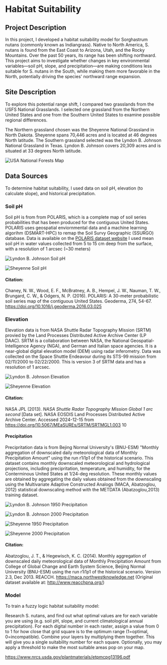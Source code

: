 # Habitat Suitability 
## Project Description  
In this project, I developed a habitat suitability model for Sorghastrum nutans (commonly known as Indiangrass). Native to North America, S. nutans is found from the East Coast to Arizona, Utah, and the Rocky Mountains. Over the past 50 years, its range has been shifting northward. This project aims to investigate whether changes in key environmental variables—soil pH, slope, and precipitation—are making conditions less suitable for S. nutans in the South, while making them more favorable in the North, potentially driving the species' northward range expansion.

## Site Description
To explore this potential range shift, I compared two grasslands from the USFS National Grasslands. I selected one grassland from the Northern United States and one from the Southern United States to examine possible regional differences.

The Northern grassland chosen was the Sheyenne National Grassland in North Dakota. Sheyenne spans 70,446 acres and is located at 46 degrees North latitude. The Southern grassland selected was the Lyndon B. Johnson National Grassland in Texas. Lyndon B. Johnson covers 20,309 acres and is situated at 33 degrees North latitude.

<img 
  src="img/USA_National_Forests_Map.jpg" 
  alt="USA National Forests Map" 
  style="max-width:100%; height:auto; display:block; margin-left:auto; margin-right:auto;">

## Data Sources
To determine habitat suitability, I used data on soil pH, elevation (to calculate slope), and historical precipitation.
### Soil pH
Soil pH is from from POLARIS, which is a complete map of soil series probabilities that has been produced for the contiguous United States. POLARIS uses geospatial enviornmental data and a machine learning algorihm (DSMART-HPC) to remap the Soil Survy Geographic (SSURGO) database. Data is available on the [POLARIS dataset website](http://hydrology.cee.duke.edu/POLARIS/)
I used mean soil pH in water values collected from 5 to 15 cm deep from the surface, with a resolution of 1 arcsec (~30 meters) 

<img 
  src="img/soil_ph_lyndon.png" 
  alt="Lyndon B. Johnson Soil pH" 
  style="max-width:100%; height:auto; display:block; margin-left:auto; margin-right:auto;">

<img 
  src="img/soil_ph_sheyenne.png" 
  alt="Sheyenne Soil pH" 
  style="max-width:100%; height:auto; display:block; margin-left:auto; margin-right:auto;">

#### Citation:
Chaney, N. W., Wood, E. F., McBratney, A. B., Hempel, J. W., Nauman, T. W., Brungard, C. W., & Odgers, N. P. (2016). POLARIS: A 30-meter probabilistic soil series map of the contiguous United States. Geoderma, 274, 54-67. https://doi.org/10.1016/j.geoderma.2016.03.025

### Elevation
Elevation data is from NASA Shuttle Radar Topography Mission (SRTM) provied by the Land Processes Distributed Active Archive Center (LP DAAC). SRTM is a collaboration between NASA, the National Geospatial-Intelligence Agency (NGA), and German and Italian space agencies. It is a near-global digital elevation model (DEM) using radar inferometry. Data was collected on the Space Shuttle Endeavour during its STS-99 mission from 02/11/2000 to 02/22/2000. This is version 3 of SRTM data and has a resolution of 1 arcsec. 

<img 
  src="img/elevation_lyndon.png" 
  alt="Lyndon B. Johnson Elevation" 
  style="max-width:100%; height:auto; display:block; margin-left:auto; margin-right:auto;">

<img 
  src="img/elevation_sheyenne.png" 
  alt="Sheyenne Elevation" 
  style="max-width:100%; height:auto; display:block; margin-left:auto; margin-right:auto;">
  
#### Citation:
NASA JPL (2013). <i>NASA Shuttle Radar Topography Mission Global 1 arc second</i> [Data set]. NASA EOSDIS Land Processes Distributed Active Archive Center. Accessed 2024-12-15 from https://doi.org/10.5067/MEaSUREs/SRTM/SRTMGL1.003
10

#### Precipitation 
Precipritation data is from Bejing Normal University's (BNU-ESM) "Monthly aggregation of downscaled daily meteorological data of Monthly Precipitation Amount" using the run r1i1p1 of the historical scenario. This dataset contains monthly downscaled meteorological and hydrological projections, including precipritation, temperature, and humidity, for the Conterminous United States at 1/24-deg resolution. These monthly values are obtained by aggregating the daily values obtained from the downscaling using the Multivariate Adaptive Constructed Analogs (MACA, Abatzoglou, 2012) statistical downscaling method with the METDATA (Abatzoglou,2013) training dataset.

<img 
  src="img/precip_1950_lyndon.png" 
  alt="Lyndon B. Johnson 1950 Precipitation" 
  style="max-width:100%; height:auto; display:block; margin-left:auto; margin-right:auto;">

<img 
  src="img/precip_2000_lyndon.png" 
  alt="Lyndon B. Johnson 2000 Precipitation" 
  style="max-width:100%; height:auto; display:block; margin-left:auto; margin-right:auto;">
  
<img 
  src="img/precip_1950_sheyenne.png" 
  alt="Sheyenne 1950 Precipitation" 
  style="max-width:100%; height:auto; display:block; margin-left:auto; margin-right:auto;">

<img 
  src="img/precip_2000_sheyenne.png" 
  alt="Sheyenne 2000 Precipitation" 
  style="max-width:100%; height:auto; display:block; margin-left:auto; margin-right:auto;">

#### Citation:
Abatzoglou, J. T., & Hegewisch, K. C. (2014). Monthly aggregation of downscaled daily meteorological data of Monthly Precipitation Amount from College of Global Change and Earth System Science, Beijing Normal University (BNU-ESM) using the run r1i1p1 of the historical scenario. Version 2.3, Dec 2013. REACCH. https://maca.northwestknowledge.net
(Original dataset available at: http://www.reacchpna.org/)

### Model
To train a fuzzy logic habitat suitability model:

Research S. nutans, and find out what optimal values are for each variable you are using (e.g. soil pH, slope, and current climatological annual precipitation).
For each digital number in each raster, assign a value from 0 to 1 for how close that grid square is to the optimum range (1=optimal, 0=incompatible).
Combine your layers by multiplying them together. This will give you a single suitability number for each square.
Optionally, you may apply a threshold to make the most suitable areas pop on your map.

https://www.nrcs.usda.gov/plantmaterials/etpmcpg13196.pdf
